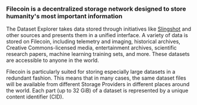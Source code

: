 ### Filecoin is a decentralized storage network designed to store humanity's most important information

The Dataset Explorer takes data stored through initiatives like [Slingshot](slingshot.filecoin.io) and other sources and presents them in a unified interface. A variety of data is stored on Filecoin, including telemetry and imaging, historical archives, Creative Commons-licensed media, entertainment archives, scientific research papers, machine learning training sets, and more. These datasets are accessible to anyone in the world. 

Filecoin is particularly suited for storing especially large datasets in a redundant fashion. This means that in many cases, the same dataset files will be available from different Storage Providers in different places around the world. Each part (up to 32 GiB) of a dataset is represented by a unique content identifier (CID).
